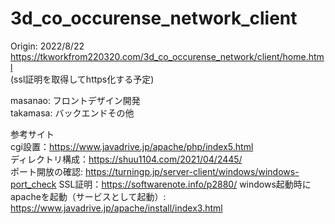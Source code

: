 # 3d_co_occurense_network_client
Origin: 2022/8/22  
https://tkworkfrom220320.com/3d_co_occurense_network/client/home.html  
(ssl証明を取得してhttps化する予定)

masanao: フロントデザイン開発  
takamasa: バックエンドその他  

参考サイト  
cgi設置：https://www.javadrive.jp/apache/php/index5.html  
ディレクトリ構成：https://shuu1104.com/2021/04/2445/  
ポート開放の確認: https://turningp.jp/server-client/windows/windows-port_check
SSL証明：https://softwarenote.info/p2880/ 
windows起動時にapacheを起動（サービスとして起動）: https://www.javadrive.jp/apache/install/index3.html
